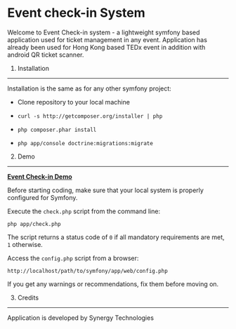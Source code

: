 Event check-in System
========================

Welcome to Event Check-in system - a lightweight symfony based application used for
ticket management in any event. Application has already been used for Hong Kong based TEDx event in addition with
android QR ticket scanner.

1) Installation
----------------------------------

Installation is the same as for any other symfony project:

* Clone repository to your local machine
*     curl -s http://getcomposer.org/installer | php
*     php composer.phar install
*     php app/console doctrine:migrations:migrate

2) Demo
-------------------------------------

[**Event Check-in Demo**][1]

Before starting coding, make sure that your local system is properly
configured for Symfony.

Execute the `check.php` script from the command line:

    php app/check.php

The script returns a status code of `0` if all mandatory requirements are met,
`1` otherwise.

Access the `config.php` script from a browser:

    http://localhost/path/to/symfony/app/web/config.php

If you get any warnings or recommendations, fix them before moving on.

3) Credits
--------------------------------

Application is developed by Synergy Technologies

[1]:  http://symfony.com/doc/2.4/book/installation.html